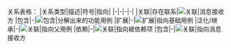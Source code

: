 关系表格：
|关系类型|描述|符号|指向|
|-|-|-|-|
|关联|存在联系|![关联](https://i.loli.net/2019/10/09/eU6AGjBVJFxOot4.png)|消息接收方
|包含|-|![包含](https://i.loli.net/2019/10/09/wY2N5UFM68dcuZC.png)|分解出来的功能用例
|扩展|-|![扩展](https://i.loli.net/2019/10/09/wY2N5UFM68dcuZC.png)|指向基础用例
|泛化/继承|-|![关联](https://i.loli.net/2019/10/09/wY2N5UFM68dcuZC.png)|指向父用例
|依赖|-|![关联](https://i.loli.net/2019/10/09/wY2N5UFM68dcuZC.png)|指向被依赖项
|包含|-|![关联](https://i.loli.net/2019/10/09/wY2N5UFM68dcuZC.png)|指向消息接收方